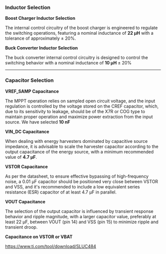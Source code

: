 ### Inductor Selection

**Boost Charger Inductor Selection**

The internal control circuitry of the boost charger is engineered to regulate the switching operations, featuring a nominal inductance of **22 µH** with a tolerance of approximately ± 20%.

**Buck Converter Inductor Selection**

The buck converter internal control circuitry is designed to control the switching behavior with a nominal inductance of **10 µH** ± 20%

---

### Capacitor  Selection

**VREF_SAMP Capacitance**

The MPPT operation relies on sampled open circuit voltage, and the input regulation is controlled by the voltage stored on the CREF capacitor, which, due to its sensitivity to leakage, should be of the X7R or COG type to maintain proper operation and maximize power extraction from the input source. We have selected **10 nF** 

**VIN_DC Capacitance**

When dealing with energy harvesters dominated by capacitive source impedance, it is advisable to scale the harvester capacitor according to the output capacitance of the energy source, with a minimum recommended value of **4.7 µF**.

**VSTOR Capacitance**

As per the datasheet, to ensure effective bypassing of high-frequency noise, a 0.01 µF capacitor should be positioned very close between VSTOR and VSS, and it's recommended to include a low equivalent series resistance (ESR) capacitor of at least 4.7 µF in parallel.

**VOUT Capacitance**

The selection of the output capacitor is influenced by transient response behavior and ripple magnitude, with a larger capacitor value, preferably at least 22 µF, between VOUT (pin 14) and VSS (pin 15) to minimize ripple and transient droop.

**Capacitance on VSTOR or VBAT**

https://www.ti.com/tool/download/SLUC484
